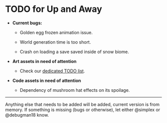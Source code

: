 # TODO for Up and Away

+ **Current bugs:**

	+ Golden egg frozen animation issue.

	+ World generation time is too short.

	+ Crash on loading a save saved inside of snow biome.


+ **Art assets in need of attention**

	+ Check our [dedicated TODO list](TODO_ART.md).

+ **Code assets in need of attention**

	+ Dependency of mushroom hat effects on its spoilage.

******

Anything else that needs to be added will be added, current version is from memory. 
If something is missing (bugs or otherwise), let either @simplex or @debugman18 know.

<!--
vim: ft=markdown nofoldenable
-->
